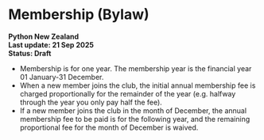 # Membership (Bylaw)

**Python New Zealand<br> Last update: 21 Sep 2025<br> Status: Draft**

- Membership is for one year. The membership year is the financial year 01 January-31
  December.
- When a new member joins the club, the initial annual membership fee is charged
  proportionally for the remainder of the year (e.g. halfway through the year you only
  pay half the fee).
- If a new member joins the club in the month of December, the annual membership fee to
  be paid is for the following year, and the remaining proportional fee for the month of
  December is waived.
